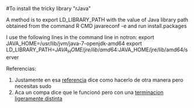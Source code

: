 #To install the tricky library "rJava"

A method is to export LD_LIBRARY_PATH with the value of Java library path obtained from the command R CMD javareconf -e and run install.packages

I use the following lines in the command line in notron: 
export JAVA_HOME=/usr/lib/jvm/java-7-openjdk-amd64
export LD_LIBRARY_PATH=$JAVA_HOME/jre/lib/amd64:$JAVA_HOME/jre/lib/amd64/server


Referencias: 
1. Justamente en esa [referencia](http://stackoverflow.com/questions/12872699/error-unable-to-load-installed-packages-just-now) dice como hacerlo de otra manera pero necesitas sudo  
2. Aca un compa dice que le funcionó pero con una [terminacion ligeramente distinta](http://stackoverflow.com/questions/23469061/why-does-rjava-not-work-on-ubuntu-14-04-using-openjdk-7)
